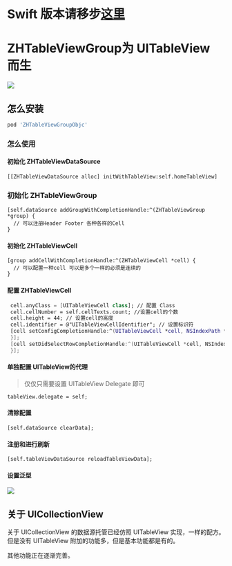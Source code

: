 # Swift 版本请移步[这里](https://github.com/josercc/ZHTableViewGroupSwift)

# ZHTableViewGroup为 UITableView 而生

![](http://olg3v8vew.bkt.clouddn.com/2017-03-16-38.gif)

## 怎么安装

```ruby
pod 'ZHTableViewGroupObjc'
```



### 怎么使用

####  初始化 ZHTableViewDataSource

```objc
[[ZHTableViewDataSource alloc] initWithTableView:self.homeTableView]
```
### 初始化 ZHTableViewGroup

```objc
[self.dataSource addGroupWithCompletionHandle:^(ZHTableViewGroup *group) {
  // 可以注册Header Footer 各种各样的Cell
}
```
#### 初始化 ZHTableViewCell

```objc
[group addCellWithCompletionHandle:^(ZHTableViewCell *cell) {  
  // 可以配置一种cell 可以是多个一样的必须是连续的
}
```
#### 配置 ZHTableViewCell

```swift
 cell.anyClass = [UITableViewCell class]; // 配置 Class
 cell.cellNumber = self.cellTexts.count; //设置cell的个数
 cell.height = 44; // 设置cell的高度
 cell.identifier = @"UITableViewCellIdentifier"; // 设置标识符
 [cell setConfigCompletionHandle:^(UITableViewCell *cell, NSIndexPath *indexPath) { 
 }];
 [cell setDidSelectRowCompletionHandle:^(UITableViewCell *cell, NSIndexPath *indexPath) {
 }];
```
#### 单独配置 UITableView的代理

> 仅仅只需要设置 UITableView Delegate 即可

```objc
tableView.delegate = self;
```
#### 清除配置

```objc
[self.dataSource clearData];
```

#### 注册和进行刷新

```objc
[self.tableViewDataSource reloadTableViewData];
```

#### 设置泛型

![](http://ipicimage-1251019290.coscd.myqcloud.com/2018-08-16-072220.jpg)

## 关于 UICollectionView

关于 UICollectionView 的数据源托管已经仿照 UITableView 实现，一样的配方。但是没有 UITableView 附加的功能多，但是基本功能都是有的。

其他功能正在逐渐完善。
